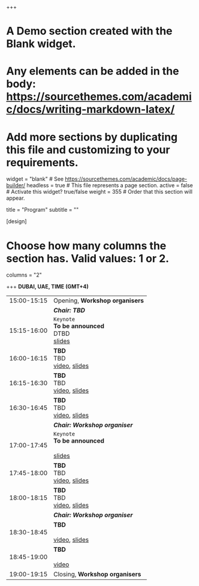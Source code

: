 +++
# A Demo section created with the Blank widget.
# Any elements can be added in the body: https://sourcethemes.com/academic/docs/writing-markdown-latex/
# Add more sections by duplicating this file and customizing to your requirements.

widget = "blank"  # See https://sourcethemes.com/academic/docs/page-builder/
headless = true  # This file represents a page section.
active = false  # Activate this widget? true/false
weight = 355  # Order that this section will appear.

title = "Program"
subtitle = ""

[design]
  # Choose how many columns the section has. Valid values: 1 or 2.
  columns = "2"

+++
**DUBAI, UAE, TIME (GMT+4)** []()

|  |  |
|---|---|
|15:00-15:15 | Opening, **Workshop organisers** |
|  | **_Chair: TBD_** |
|15:15-16:00 | `Keynote` </br> **To be announced** </br>DTBD </br> [slides]()|
|16:00-16:15 | **TBD** </br> TBD </br>[video](), [slides]()|
|16:15-16:30 | **TBD** </br>TBD </br>[video](), [slides]()|
|16:30-16:45 | **TBD** </br>TBD</br>[video](), [slides]()|
|  | ***Chair: Workshop organiser*** |
|17:00-17:45 | `Keynote` </br> **To be announced** </br>  </br> [slides]()|
|17:45-18:00 | **TBD** </br> TBD </br> [video](), [slides]()
|18:00-18:15 | **TBD** </br> TBD </br> [video](), [slides]()
|  | ***Chair: Workshop organiser*** |
|18:30-18:45 | **TBD** </br>  </br> [video](), [slides]()|
|18:45-19:00 | **TBD** </br>  </br> [video]()
|19:00-19:15 | Closing, **Workshop organisers** |


